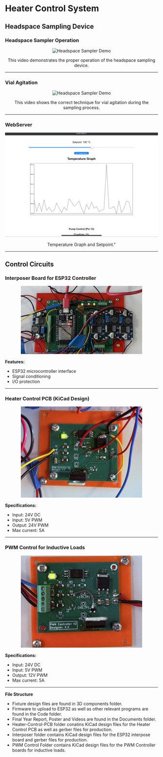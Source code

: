 # Heater Control System

## Headspace Sampling Device

### Headspace Sampler Operation
<div align="center">
  <img src="Documents/Videos&Images/Headspace%20Sampling%20Operation.gif" width="600" alt="Headspace Sampler Demo">
</div>
<p align="center">This video demonstrates the proper operation of the headspace sampling device.</p>

---

### Vial Agitation
<div align="center">
  <img src="Documents/Videos&Images/Vial%20Agitation.gif" width="250" height= "400" alt="Headspace Sampler Demo">
</div>
<p align="center">This video shows the correct technique for vial agitation during the sampling process.</p>

---

### WebServer
<div align="center">
 <img src="Documents/Videos&Images/TemperatureGraph.PNG" alt="Temperature Setpoint & Graph">
</div>
<p align="center">Temperature Graph and Setpoint."</p>

---

## Control Circuits

### Interposer Board for ESP32 Controller
<div align="center">
  <img src="Interpose/Images/Interpose.JPEG" width="400" alt="ESP32 Interposer Board">
</div>

**Features:**
- ESP32 microcontroller interface
- Signal conditioning
- I/O protection

---

### Heater Control PCB (KiCad Design)
<div align="center">
  <img src="Heater-Control-PCB/Images/PWM%20controller%20V1.JPEG" width="400" alt="Heater Control PCB V1">
</div>

**Specifications:**
- Input: 24V DC
- Input: 5V PWM
- Output: 24V PWM
- Max current: 5A

---

### PWM Control for Inductive Loads
<div align="center">
  <img src="PWM%20Control%20Circuit/Images/PWM%20Controller%20V2.JPEG" width="400" alt="PWM Controller V2">
</div>

**Specifications:**
- Input: 24V DC
- Input: 5V PWM
- Output: 12V PWM
- Max current: 5A

---

**File Structure**
- Fixture design files are found in 3D components folder.
- Firmware to upload to ESP32 as well as other relevant programs are found in the Code folder.
- Final Year Report, Poster and Videos are found in the Documents folder.
- Heater-Control-PCB folder conatins KiCad design files for the Heater Control PCB as well as gerber files for production.
- Interposer folder contains KiCad design files for the ESP32 interpose board and gerber files for production.
- PWM Control Folder contains KiCad design files for the PWM Controller boards for inductive loads.